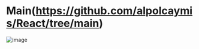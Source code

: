 # Main(https://github.com/alpolcaymis/React/tree/main)
![image](https://github.com/alpolcaymis/React/assets/71964088/11c02711-38a7-4e3b-85f8-db6714b76f10)
